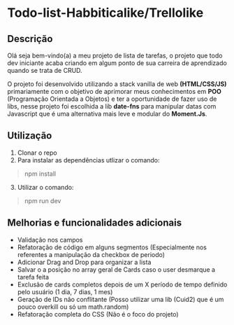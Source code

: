 # Todo-list-Habbiticalike/Trellolike 

## Descrição 

Olá seja bem-vindo(a) a meu projeto de lista de tarefas, o projeto que todo dev iniciante acaba criando em algum ponto de sua carreira de aprendizado quando se trata de CRUD.

O projeto foi desenvolvido utilizando a stack vanilla de web **(HTML/CSS/JS)** primariamente com o objetivo de aprimorar meus conhecimentos em **POO** (Programação Orientada a Objetos) e ter a oportunidade de fazer uso de libs, nesse projeto foi escolhida a lib **date-fns** para manipular datas com Javascript que é uma alternativa mais leve e modular do **Moment.Js**. 

## Utilização 
1. Clonar o repo
2. Para instalar as dependências utlizar o comando:
>npm install

3. Utilizar o comando: 
> npm run dev


## Melhorias e funcionalidades adicionais
* Validação nos campos
* Refatoração de código em alguns segmentos (Especialmente nos referentes a manipulação da checkbox de periodo)
* Adicionar Drag and Drop para organizar a lista
* Salvar o a posição no array geral de Cards caso o user desmarque a tarefa feita
* Exclusão de cards completos depois de um X período de tempo definido pelo usuário (1 dia, 7 dias, 1 mes)
* Geração de IDs não conflitante (Posso utilizar uma lib (Cuid2) que é um pouco overkill ou só um math.random)
* Refatoração completa do CSS (Não é o foco do projeto)